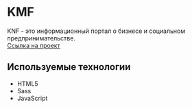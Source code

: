 # KMF

KNF - это информационный портал о бизнесе и социальном предпринимательстве.  
[Ссылка на проект](https://georgymedvedsky.github.io/KMF-landing/)

## Используемые технологии

  * HTML5
  * Sass
  * JavaScript

